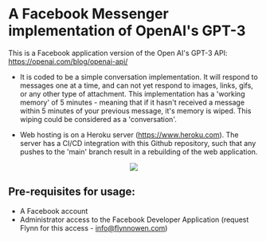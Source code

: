 # A Facebook Messenger implementation of OpenAI's GPT-3

This is a Facebook application version of the Open AI's GPT-3 API: https://openai.com/blog/openai-api/

* It is coded to be a simple conversation implementation. It will respond to messages one at a time, and can not yet respond to images, links, gifs, or any other type of attachment. This implementation has a 'working memory' of 5 minutes - meaning that if it hasn't received a message within 5 minutes of your previous message, it's memory is wiped. This wiping could be considered as a 'conversation'. 

* Web hosting is on a Heroku server (https://www.heroku.com). The server has a CI/CD integration with this Github repository, such that any pushes to the 'main' branch result in a rebuilding of the web application.

<p align="center">
<img src="https://github.com/FlynnOwen/GPT-3-App/blob/main/img/GPT-3.gif)"/>
</p>

## Pre-requisites for usage:
* A Facebook account
* Administrator access to the Facebook Developer Application (request Flynn for this access - info@flynnowen.com)


